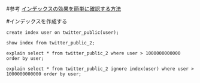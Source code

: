 #参考
[インデックスの効果を簡単に確認する方法](http://www.happytrap.jp/blogs/2012/04/01/8685/)

#インデックスを作成する

`create index user on twitter_public(user);`

`show index from twitter_public_2;`

`explain select * from twitter_public_2 where user > 1000000000000 order by user;`

`explain select * from twitter_public_2 ignore index(user) where user > 1000000000000 order by user;`
